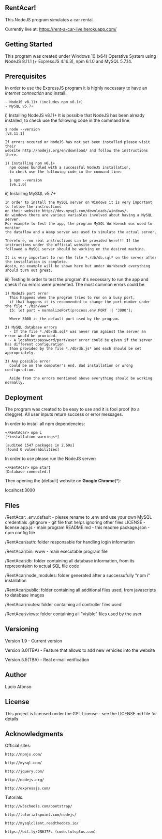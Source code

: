 RentAcar!
------------------------------------
This NodeJS program simulates a car rental.

Currently live at: https://rent-a-car-live.herokuapp.com/

Getting Started
------------------
This program was created under Windows 10 (x64) Operative System using NodeJS 8.11.1 (+ ExpressJS 4.16.3),
  npm 6.1.0 and MySQL 5.7.14.

Prerequisites
---------------
In order to use the ExpressJS program it is highly necessary to have an *internet connection* and install:

	- NodeJS v8.11+ (includes npm v6.1+)
	- MySQL v5.7+

  i) Installing NodeJS v8.11+
    It is possible that NodeJS has been already installed, to check use the following code in the command line:

    $ node --version
    [v8.11.1]

    If errors occured or NodeJS has not yet been installed please visit their
    website http://nodejs.org/en/download/ and follow the instructions there.

    1) Installing npm v6.1+
      npm comes bundled with a successful NodeJS installation,
      to check use the following code in the command line:

      $ npm --version
      [v6.1.0]


  ii) Installing MySQL v5.7+

    In order to install the MySQL server on Windows it is very important to follow the instructions
    on their website http://dev.mysql.com/downloads/windows/.
    On windows there are various variables involved about having a MySQL server.
    For example to test the app, the program MySQL Workbench was used to monitor
    the dataflow and a Wamp server was used to simulate the actual server.

    Therefore, no real instructions can be provided here!!! If the instructions under the official website were
    followed a MySQL server should be working on the desired machine.

    It is very important to run the file *./db/db.sql* on the server after the installation is complete.
    Again, no example will be shown here but under Workbench everything should turn out great.


  iii) Testing
    In order to test the program it's necessary to run the app and check if no errors were presented.
    The most common errors could be:

    1) NodeJS port error
      This happens when the program tries to run on a busy port,
      if that happens it is recommended to change the port number under the file *./bin/www*
      15: let port = normalizePort(process.env.PORT || '3000');

      Where 3000 is the default port used by the program.

    2) MySQL database errors
      - If the file *./db/db.sql* was never ran against the server an error would be provided.
      - A locahost/password/port/user error could be given if the server has different configuration
      than provided by the file *./db/db.js* and each should be set appropriately.

    3) Any possible error
      Could be on the computer's end. Bad installation or wrong configuration.

      Aside from the errors mentioned above everything should be working normally.

Deployment
--------------
The program was created to be easy to use and it is fool proof (to a dreggre).
All user inputs return success or error messages.

In order to install all npm dependencies:

    ~/RentAcar> npm i
    [*installation warnings*]

    [audited 1547 packages in 2.69s]
    [found 0 vulnerabilities]

 In order to use please run the NodeJS server:

    ~/RentAcar> npm start
    [Database connected.]

Then opening the (default) website on **Google Chrome**(*):

  localhost:3000

Files
------
/RentAcar:
  .env.default - please rename to .env and use your own MySQL credentials
  .gitignore - git file that helps ignoring other files
	LICENSE - license
	app.js - main program
	README.md - this readme
	package.json - npm config file

/RentAcar/auth:
	folder responsable for handling login information

/RentAcar/bin:
	www - main executable program file

/RentAcar/db:
	folder containing all database information, from its representaion to actual SQL file code

/RentAcar/node_modules:
	folder generated after a successufully "npm i" installation

/RentAcar/public:
	folder containing all additional files used, from javascripts to database images

/RentAcar/routes:
	folder containing all controller files used

/RentAcar/views:
	folder containing all "visible" files used by the user

Versioning
------------
Version 1.9 - Current version

Version 3.0(TBA) - Feature that allows to add new vehicles into the website

Version 5.5(TBA) - Real e-mail verification

Author
---------
Lucio Afonso

License
---------
This project is licensed under the GPL License - see the LICENSE.md file for details

Acknowledgments
----------------------
Official sites:

	http://npmjs.com/

	http://mysql.com/

	http://jquery.com/

	http://nodejs.org/

	http://expressjs.com/


Tutorials:

	http://w3schools.com/bootstrap/

	http://tutorialspoint.com/nodejs/

	http://mysqlclient.readthedocs.io/

	https://bit.ly/2N6J7Fc (code.tutsplus.com)
